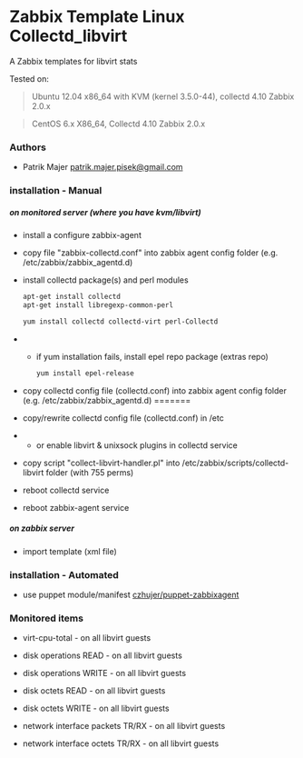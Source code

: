 # Zabbix Template Linux Collectd_libvirt 

A Zabbix templates for libvirt stats

Tested on:

> Ubuntu 12.04 x86_64 with KVM (kernel 3.5.0-44), collectd 4.10
> Zabbix 2.0.x

> CentOS 6.x X86_64, Collectd 4.10
> Zabbix 2.0.x

### Authors
* Patrik Majer <patrik.majer.pisek@gmail.com>


### installation - Manual

##### on monitored server (where you have kvm/libvirt)

* install a configure zabbix-agent

* copy file "zabbix-collectd.conf" into zabbix agent config folder (e.g. /etc/zabbix/zabbix_agentd.d)

* install collectd package(s) and perl modules

    ```sh
    apt-get install collectd
    apt-get install libregexp-common-perl

    yum install collectd collectd-virt perl-Collectd
    ```

* * if yum installation fails, install epel repo package (extras repo)

    ```sh
    yum install epel-release
    ```

* copy collectd config file (collectd.conf) into zabbix agent config folder (e.g. /etc/zabbix/zabbix_agentd.d)
=======
* copy/rewrite collectd config file (collectd.conf) in /etc

* * or enable libvirt & unixsock plugins in collectd service

* copy script "collect-libvirt-handler.pl" into /etc/zabbix/scripts/collectd-libvirt folder (with 755 perms)

* reboot collectd service

* reboot zabbix-agent service

##### on zabbix server

* import template (xml file)

### installation - Automated

* use puppet module/manifest [czhujer/puppet-zabbixagent](https://github.com/czhujer/puppet-zabbixagent#usage---example-manual-run)

### Monitored items

* virt-cpu-total - on all libvirt guests

* disk operations READ - on all libvirt guests

* disk operations WRITE - on all libvirt guests

* disk octets READ - on all libvirt guests

* disk octets WRITE - on all libvirt guests

* network interface packets TR/RX - on all libvirt guests

* network interface octets TR/RX - on all libvirt guests
